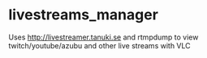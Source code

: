 livestreams_manager
============

Uses http://livestreamer.tanuki.se and rtmpdump to view
twitch/youtube/azubu and other live streams with VLC